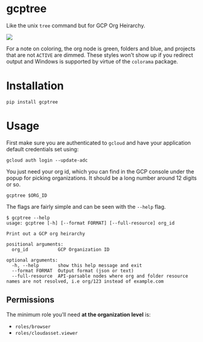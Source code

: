 # gcptree

Like the unix `tree` command but for GCP Org Heirarchy.

![](https://raw.githubusercontent.com/onetwopunch/gcptree/main/screenshot.png)

For a note on coloring, the org node is green, folders and blue, and projects that are not `ACTIVE` are dimmed. These styles won't show up if you redirect output and Windows is supported by virtue of the `colorama` package.

# Installation

```
pip install gcptree
```

# Usage
First make sure you are authenticated to `gcloud` and have your application default credentials set using:

```
gcloud auth login --update-adc
```

You just need your org id, which you can find in the GCP console under the popup for picking organizations. It should be a long number around 12 digits or so.

```
gcptree $ORG_ID
```

The flags are fairly simple and can be seen with the `--help` flag. 

```
$ gcptree --help
usage: gcptree [-h] [--format FORMAT] [--full-resource] org_id

Print out a GCP org heirarchy

positional arguments:
  org_id           GCP Organization ID

optional arguments:
  -h, --help       show this help message and exit
  --format FORMAT  Output format (json or text)
  --full-resource  API-parsable nodes where org and folder resource names are not resolved, i.e org/123 instead of example.com
```

## Permissions

The minimum role you'll need **at the organization level** is:

* `roles/browser`
* `roles/cloudasset.viewer`